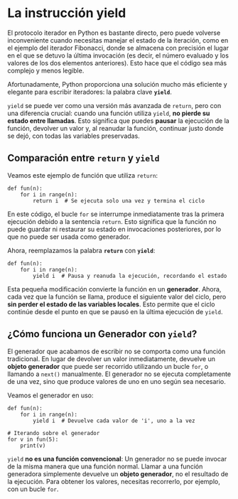 # La instrucción yield


El protocolo iterador en Python es bastante directo, pero puede volverse inconveniente cuando necesitas manejar el estado de la iteración, como en el ejemplo del iterador Fibonacci, donde se almacena con precisión el lugar en el que se detuvo la última invocación (es decir, el número evaluado y los valores de los dos elementos anteriores).  Esto hace que el código sea más complejo y menos legible.

Afortunadamente, Python proporciona una solución mucho más eficiente y elegante para escribir iteradores: la palabra clave **`yield`**.

`yield` se puede ver como una versión más avanzada de `return`, pero con una diferencia crucial: cuando una función utiliza `yield`, **no pierde su estado entre llamadas**. Esto significa que puedes **pausar** la ejecución de la función, devolver un valor y, al reanudar la función, continuar justo donde se dejó, con todas las variables preservadas.

## Comparación entre `return` y `yield`

Veamos este ejemplo de función que utiliza `return`:

```
def fun(n):
    for i in range(n):
        return i  # Se ejecuta solo una vez y termina el ciclo
```

En este código, el bucle `for` se interrumpe inmediatamente tras la primera ejecución debido a la sentencia `return`. Esto significa que la función no puede guardar ni restaurar su estado en invocaciones posteriores, por lo que no puede ser usada como generador.


Ahora, reemplazamos la palabra **`return`** con **`yield`**:

```
def fun(n):
    for i in range(n):
        yield i  # Pausa y reanuda la ejecución, recordando el estado
```

Esta pequeña modificación convierte la función en un **generador**. Ahora, cada vez que la función se llama, produce el siguiente valor del ciclo, pero **sin perder el estado de las variables locales**. Esto permite que el ciclo continúe desde el punto en que se pausó en la última ejecución de `yield`.

## ¿Cómo funciona un Generador con `yield`?

El generador que acabamos de escribir no se comporta como una función tradicional. En lugar de devolver un valor inmediatamente, devuelve un **objeto generador** que puede ser recorrido utilizando un bucle `for`, o llamando a `next()` manualmente. El generador no se ejecuta completamente de una vez, sino que produce valores de uno en uno según sea necesario.

Veamos el generador en uso:

```
def fun(n):
    for i in range(n):
        yield i  # Devuelve cada valor de 'i', uno a la vez

# Iterando sobre el generador
for v in fun(5):
    print(v)
```

`yield` **no es una función convencional**: Un generador no se puede invocar de la misma manera que una función normal. Llamar a una función generadora simplemente devuelve un **objeto generador**, no el resultado de la ejecución. Para obtener los valores, necesitas recorrerlo, por ejemplo, con un bucle `for`.


